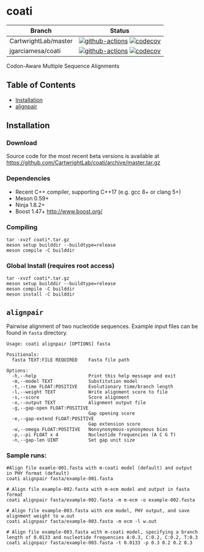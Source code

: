 # coati

Branch | Status
------ | ------
CartwrightLab/master | [![github-actions](https://github.com/CartwrightLab/coati/actions/workflows/meson.yml/badge.svg?branch=master)](https://github.com/CartwrightLab/coati/actions/workflows/meson.yml) [![codecov](https://codecov.io/gh/CartwrightLab/coati/branch/master/graph/badge.svg)](https://codecov.io/gh/CartwrightLab/coati)
jgarciamesa/coati | [![github-actions](https://github.com/jgarciamesa/coati/actions/workflows/meson.yml/badge.svg?branch=main)](https://github.com/jgarciamesa/coati/actions/workflows/meson.yml) [![codecov](https://codecov.io/gh/jgarciamesa/coati/branch/main/graph/badge.svg)](https://codecov.io/gh/jgarciamesa/coati)

Codon-Aware Multiple Sequence Alignments

## Table of Contents
* [Installation](#installation)
* [alignpair](#alignpair)

## Installation

### Download
Source code for the most recent beta versions is available at <https://github.com/CartwrightLab/coati/archive/master.tar.gz>

### Dependencies

* Recent C++ compiler, supporting C++17 (e.g. gcc 8+ or clang 5+)
* Meson 0.59+
* Ninja 1.8.2+
* Boost 1.47+ <http://www.boost.org/>

### Compiling
```
tar -xvzf coati*.tar.gz
meson setup builddir --buildtype=release
meson compile -C builddir
```

### Global Install (requires root access)
```
tar -xvzf coati*.tar.gz
meson setup builddir --buildtype=release
meson compile -C builddir
meson install -C builddir
```

## `alignpair`

Pairwise alignment of two nucleotide sequences. Example input files can be found in `fasta` directory.
```
Usage: coati alignpair [OPTIONS] fasta

Positionals:
  fasta TEXT:FILE REQUIRED    Fasta file path

Options:
  -h,--help                   Print this help message and exit
  -m,--model TEXT             Substitution model
  -t,--time FLOAT:POSITIVE    Evolutionary time/branch length
  -l,--weight TEXT            Write alignment score to file
  -s,--score                  Score alignment
  -o,--output TEXT            Alignment output file
  -g,--gap-open FLOAT:POSITIVE
                              Gap opening score
  -e,--gap-extend FLOAT:POSITIVE
                              Gap extension score
  -w,--omega FLOAT:POSITIVE   Nonsynonymous-synonymous bias
  -p,--pi FLOAT x 4           Nucleotide frequencies (A C G T)
  -n,--gap-len UINT           Set gap unit size
```

### Sample runs:

```
#Align file examle-001.fasta with m-coati model (default) and output in PHY format (default)
coati alignpair fasta/example-001.fasta

# Align file example-002.fasta with m-ecm model and output in fasta format
coati alignpair fasta/example-002.fasta -m m-ecm -o example-002.fasta

# Align file example-003.fasta with ecm model, PHY output, and save alignment weight to w.out
coati alignpair fasta/example-003.fasta -m ecm -l w.out

# Align file example-003.fasta with m-coati model, specifying a branch length of 0.0133 and nucleotide frequencies A:0.3, C:0.2, C:0.2, T:0.3
coati alignpair fasta/example-003.fasta -t 0.0133 -p 0.3 0.2 0.2 0.3
```
